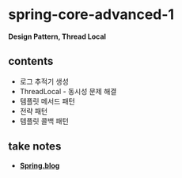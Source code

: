 # spring-core-advanced-1
<b>Design Pattern, Thread Local</b>
## contents
- 로그 추적기 생성
- ThreadLocal - 동시성 문제 해결
- 템플릿 메서드 패턴
- 전략 패턴
- 템플릿 콜백 패턴
## take notes
- <b><a href="https://everlasting-cello-2b6.notion.site/Spring-69743c647ffe44d794dea5084120100c">Spring.blog</a></br>
